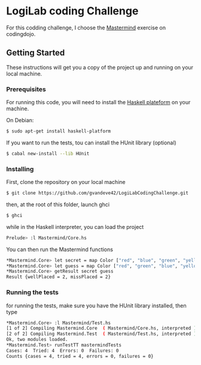 # LogiLab coding Challenge

For this codding challenge, I choose the [Mastermind](http://codingdojo.org/kata/Mastermind/) exercise on codingdojo.

## Getting Started
These instructions will get you a copy of the project up and running on your local machine.
### Prerequisites
For running this code, you will need to install the [Haskell plateform](https://www.haskell.org/platform/) on your machine.

On Debian:
```sh
$ sudo apt-get install haskell-platform
```
If you want to run the tests, tou can install the HUnit library (optional)
```sh
$ cabal new-install --lib HUnit
```
### Installing
First, clone the repository on your local machine
```sh
$ git clone https://github.com/gvandeve42/LogiLabCodingChallenge.git
```
then, at the root of this folder, launch ghci
```sh
$ ghci
```
while in the Haskell interpreter, you can load the project
```sh
Prelude> :l Mastermind/Core.hs
```
You can then run the Mastermind functions
```sh
*Mastermind.Core> let secret = map Color ["red", "blue", "green", "yellow"]
*Mastermind.Core> let guess = map Color ["red", "green", "blue", "yellow"]
*Mastermind.Core> getResult secret guess
Result {wellPlaced = 2, missPlaced = 2}
```
### Running the tests
for running the tests, make sure you have the HUnit library installed, then type
```sh
*Mastermind.Core> :l Mastermind/Test.hs 
[1 of 2] Compiling Mastermind.Core  ( Mastermind/Core.hs, interpreted )
[2 of 2] Compiling Mastermind.Test  ( Mastermind/Test.hs, interpreted )
Ok, two modules loaded.
*Mastermind.Test> runTestTT mastermindTests
Cases: 4  Tried: 4  Errors: 0  Failures: 0
Counts {cases = 4, tried = 4, errors = 0, failures = 0}
```